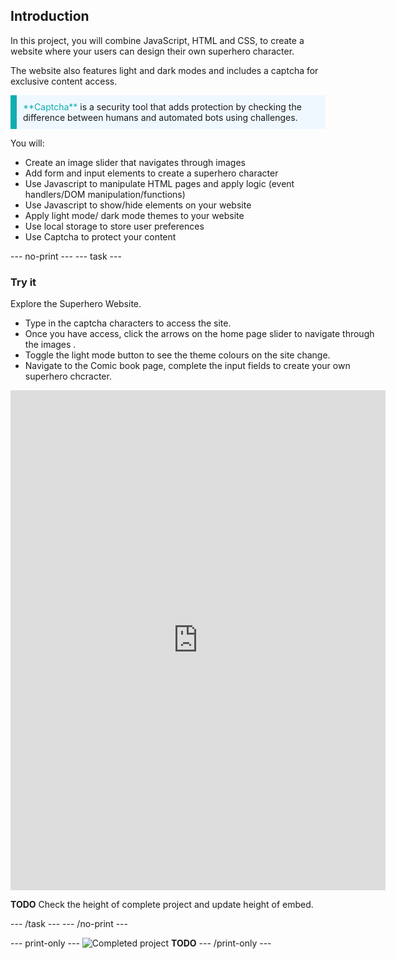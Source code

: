 ## Introduction


In this project, you will combine JavaScript, HTML and CSS, to create a website where your users can design their own superhero character. 

The website also features light and dark modes and includes a captcha for exclusive content access.


<p style="border-left: solid; border-width:10px; border-color: #0faeb0; background-color: aliceblue; padding: 10px;">
<span style="color: #0faeb0">**Captcha**</span> is a security tool that adds protection by checking the difference between humans and automated bots using challenges.
</p>

You will:
+ Create an image slider that navigates through images
+ Add form and input elements to create a superhero character
+ Use Javascript to manipulate HTML pages and apply logic (event handlers/DOM manipulation/functions)
+ Use Javascript to show/hide elements on your website
+ Apply light mode/ dark mode themes to your website
+ Use local storage to store user preferences
+ Use Captcha to protect your content


--- no-print ---
--- task ---

### Try it
<div style="display: flex; flex-wrap: wrap">
<div style="flex-basis: 175px; flex-grow: 1">  
Explore the Superhero Website. 

+ Type in the captcha characters to access the site.
+ Once you have access, click the arrows on the home page slider to navigate through the images .
+ Toggle the light mode button to see the theme colours on the site change.
+ Navigate to the Comic book page, complete the input fields to create your own superhero chcracter.

<iframe src="https://staging-editor.raspberrypi.org/en/embed/viewer/comic-character-complete" width="600" height="800" frameborder="0" marginwidth="0" marginheight="0" allowfullscreen> </iframe>
</div>
</div>

**TODO** Check the height of complete project and update height of embed.

--- /task ---
--- /no-print ---

--- print-only ---
![Completed project](images/showcase_static.png) **TODO**
--- /print-only ---
